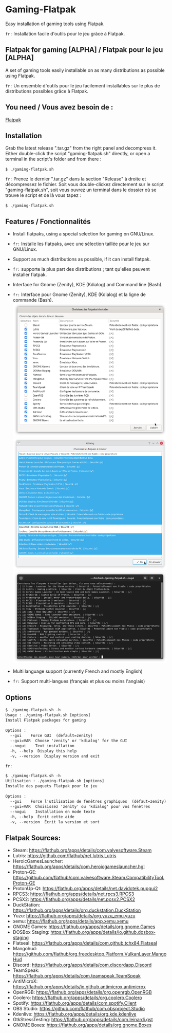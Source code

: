 # Gaming-Flatpak
Easy installation of gaming tools using Flatpak.

`fr:` Installation facile d'outils pour le jeu grâce à Flatpak.

## Flatpak for gaming [ALPHA] / Flatpak pour le jeu [ALPHA]
A set of gaming tools easily installable on as many distributions as possible using Flatpak.

`fr:` Un ensemble d'outils pour le jeu facilement installables sur le plus de distributions possibles grâce à Flatpak.

## You need / Vous avez besoin de :

[Flatpak](https://flatpak.org/setup/)

## Installation
Grab the latest release ".tar.gz" from the right panel and decompress it.
Either double-click the script "gaming-flatpak.sh" directly, or open a terminal in the script's folder and from there :

`$ ./gaming-flatpak.sh`

`fr:` Prenez le dernier ".tar.gz" dans la section "Release" à droite et décompressez le fichier.
Soit vous double-clickez directement sur le script "gaming-flatpak.sh", soit vous ouvrez un terminal dans le dossier où se trouve le script et de là vous tapez :

`$ ./gaming-flatpak.sh`

## Features / Fonctionnalités
* Install flatpaks, using a special selection for gaming on GNU/Linux.
* `fr:` Installe les flatpaks, avec une sélection taillée pour le jeu sur GNU/Linux.
* Support as much distributions as possible, if it can install flatpak.
* `fr:` supporte la plus part des distributions ; tant qu'elles peuvent installer flatpak.
* Interface for Gnome (Zenity), KDE (Kdialog) and Command line (Bash).
* `fr:` Interface pour Gnome (Zenity), KDE (Kdialog) et la ligne de commande (Bash).
![Gnome](img/gf-zenity-0.4.png)
![KDE](img/gf-kdialog-0-4.png)
![Cli](img/gf-cli-en-0.4.png)

* Multi language support (currently French and mostly English)
* `fr:` Support multi-langues (français et plus ou moins l'anglais)

## Options
```
$ ./gaming-flatpak.sh -h
Usage : ./gaming-flatpak.sh [options]
Install Flatpak packages for gaming

Options :
  --gui    Force GUI  (default=zenity)
  --gui=VAR  Choose 'zenity' or 'kdialog' for the GUI
  --nogui    Text installation
  -h, --help  Display this help
  -v, --version  Display version and exit
```

`fr:`
```
$ ./gaming-flatpak.sh -h
Utilisation : ./gaming-flatpak.sh [options]
Installe des paquets Flatpak pour le jeu

Options :
  --gui    Force l'utilisation de fenêtres graphiques  (défaut=zenity)
  --gui=VAR  Choisissez 'zenity' ou 'kdialog' pour vos fenêtres
  --nogui    Installation en mode texte
  -h, --help  Écrit cette aide
  -v, --version  Écrit la version et sort
```

## Flatpak Sources:
- Steam: https://flathub.org/apps/details/com.valvesoftware.Steam
- Lutris: https://github.com/flathub/net.lutris.Lutris
- HeroicGamesLauncher: https://flathub.org/apps/details/com.heroicgameslauncher.hgl
- Proton-GE: https://github.com/flathub/com.valvesoftware.Steam.CompatibilityTool.Proton-GE
- ProtonUp-Qt: https://flathub.org/apps/details/net.davidotek.pupgui2
- RPCS3: https://flathub.org/apps/details/net.rpcs3.RPCS3
- PCSX2: https://flathub.org/apps/details/net.pcsx2.PCSX2
- DuckStation: https://flathub.org/apps/details/org.duckstation.DuckStation
- Yuzu: https://flathub.org/apps/details/org.yuzu_emu.yuzu
- xemu: https://flathub.org/apps/details/app.xemu.xemu
- GNOME Games: https://flathub.org/apps/details/org.gnome.Games
- DOSBox Staging: https://flathub.org/apps/details/io.github.dosbox-staging
- Flatseal: https://flathub.org/apps/details/com.github.tchx84.Flatseal
- Mangohud: https://github.com/flathub/org.freedesktop.Platform.VulkanLayer.MangoHud
- Discord: https://flathub.org/apps/details/com.discordapp.Discord
- TeamSpeak: https://flathub.org/apps/details/com.teamspeak.TeamSpeak
- AntiMicroX: https://flathub.org/apps/details/io.github.antimicrox.antimicrox
- OpenRGB: https://flathub.org/apps/details/org.openrgb.OpenRGB
- Coolero: https://flathub.org/apps/details/org.coolero.Coolero
- Spotify: https://flathub.org/apps/details/com.spotify.Client
- OBS Studio: https://github.com/flathub/com.obsproject.Studio
- Kdenlive: https://flathub.org/apps/details/org.kde.kdenlive
- GtkStressTesting: https://flathub.org/apps/details/com.leinardi.gst
- GNOME Boxes: https://flathub.org/apps/details/org.gnome.Boxes
